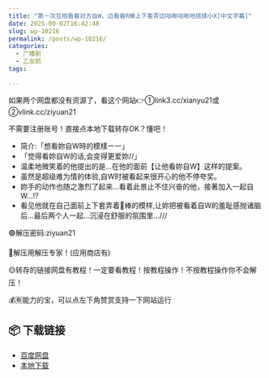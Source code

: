 ```yaml
---
title: "第一次互相看着对方自W，边看着R棒上下套弄边咕啾咕啾地搓揉小X[中文字幕]"
date: 2025-09-02T16:42:48
slug: wp-10216
permalink: /posts/wp-10216/
categories:
  - 广播剧
  - 乙女抓
tags:

---
```


如果两个网盘都没有资源了，看这个网站👉①link3.cc/xianyu21或②vlink.cc/ziyuan21

不需要注册账号！直接点本地下载转存OK？懂吧！

*   简介:「想看妳自W時的模樣ーー」
*   「觉得看妳自W的话,会变得更爱妳//」
*   温柔地微笑着的他提出的是…在他的面前【让他看妳自W】这样的提案。
*   虽然是超级难为情的体验,自W时被看起来很开心的他不停夸奖。
*   妳手的动作也随之激烈了起来…看着此景止不住兴奋的他，接著加入一起自W…!?
*   看见他就在自己面前上下套弄着🥩棒的模样,让妳把被看着自W的羞耻感抛诸脑后…最后两个人一起…沉浸在舒服的氛围里…///

🟢解压密码:ziyuan21

🔵解压用解压专家！(应用商店有)

🟡转存的链接网盘有教程！一定要看教程！按教程操作！不按教程操作你不会解压！

💰🈶能力的宝，可以点左下角赞赏支持一下网站运行

## 📦 下载链接
- [百度网盘](https://blziyuan21.com/pay-download/10216?key=d5ebde3078&down_id=0)
- [本地下载](https://blziyuan21.com/pay-download/10216?key=d5ebde3078&down_id=1)

